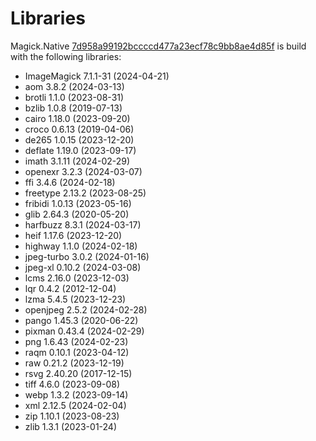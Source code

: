 # Libraries
Magick.Native [7d958a99192bccccd477a23ecf78c9bb8ae4d85f](https://github.com/dlemstra/Magick.Native/commit/7d958a99192bccccd477a23ecf78c9bb8ae4d85f) is build with the following libraries:

- ImageMagick 7.1.1-31 (2024-04-21)
- aom 3.8.2 (2024-03-13)
- brotli 1.1.0 (2023-08-31)
- bzlib 1.0.8 (2019-07-13)
- cairo 1.18.0 (2023-09-20)
- croco 0.6.13 (2019-04-06)
- de265 1.0.15 (2023-12-20)
- deflate 1.19.0 (2023-09-17)
- imath 3.1.11 (2024-02-29)
- openexr 3.2.3 (2024-03-07)
- ffi 3.4.6 (2024-02-18)
- freetype 2.13.2 (2023-08-25)
- fribidi 1.0.13 (2023-05-16)
- glib 2.64.3 (2020-05-20)
- harfbuzz 8.3.1 (2024-03-17)
- heif 1.17.6 (2023-12-20)
- highway 1.1.0 (2024-02-18)
- jpeg-turbo 3.0.2 (2024-01-16)
- jpeg-xl 0.10.2 (2024-03-08)
- lcms 2.16.0 (2023-12-03)
- lqr 0.4.2 (2012-12-04)
- lzma 5.4.5 (2023-12-23)
- openjpeg 2.5.2 (2024-02-28)
- pango 1.45.3 (2020-06-22)
- pixman 0.43.4 (2024-02-29)
- png 1.6.43 (2024-02-23)
- raqm 0.10.1 (2023-04-12)
- raw 0.21.2 (2023-12-19)
- rsvg 2.40.20 (2017-12-15)
- tiff 4.6.0 (2023-09-08)
- webp 1.3.2 (2023-09-14)
- xml 2.12.5 (2024-02-04)
- zip 1.10.1 (2023-08-23)
- zlib 1.3.1 (2023-01-24)
